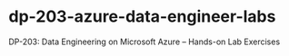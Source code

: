 # dp-203-azure-data-engineer-labs
DP-203: Data Engineering on Microsoft Azure – Hands-on Lab Exercises  

